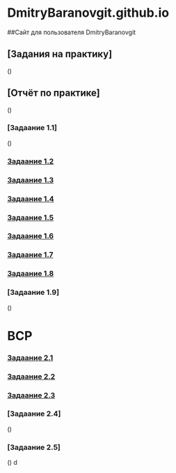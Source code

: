 # DmitryBaranovgit.github.io
##Сайт для пользователя DmitryBaranovgit

## [Задания на практику]
()

## [Отчёт по практике]
()

### [Задаание 1.1]
()
### [Задаание 1.2](https://github.com/DmitryBaranovgit/DmitryBaranovgit.github.io/blob/main/%D0%97%D0%B0%D0%B4%D0%B0%D0%BD%D0%B8%D0%B5%201.2.%20%D0%98%D0%A1%D0%A0.pdf)
### [Задаание 1.3](https://github.com/DmitryBaranovgit/DmitryBaranovgit.github.io/blob/main/%D0%97%D0%B0%D0%B4%D0%B0%D0%BD%D0%B8%D0%B5%201.3.%20%D0%98%D0%A1%D0%A0.pdf)
### [Задаание 1.4](https://github.com/DmitryBaranovgit/DmitryBaranovgit.github.io/blob/main/%D0%97%D0%B0%D0%B4%D0%B0%D0%BD%D0%B8%D0%B5%201.4.%20%D0%98%D0%A1%D0%A0.pdf)
### [Задаание 1.5](https://github.com/DmitryBaranovgit/DmitryBaranovgit.github.io/blob/main/%D0%97%D0%B0%D0%B4%D0%B0%D0%BD%D0%B8%D0%B5%201.5.%20%D0%98%D0%A1%D0%A0.pdf)
### [Задаание 1.6](https://github.com/DmitryBaranovgit/DmitryBaranovgit.github.io/blob/main/%D0%97%D0%B0%D0%B4%D0%B0%D0%BD%D0%B8%D0%B5%201.6.%20%D0%98%D0%A1%D0%A0.pdf)
### [Задаание 1.7](https://github.com/DmitryBaranovgit/DmitryBaranovgit.github.io/blob/main/%D0%97%D0%B0%D0%B4%D0%B0%D0%BD%D0%B8%D0%B5%201.7.%20%D0%98%D0%A1%D0%A0.pdf)
### [Задаание 1.8](https://github.com/DmitryBaranovgit/DmitryBaranovgit.github.io/blob/main/%D0%97%D0%B0%D0%B4%D0%B0%D0%BD%D0%B8%D0%B5%201.8.%20%D0%98%D0%A1%D0%A0.pdf)
### [Задаание 1.9]
()

# ВСР

### [Задаание 2.1](https://github.com/DmitryBaranovgit/DmitryBaranovgit.github.io/blob/main/%D0%97%D0%B0%D0%B4%D0%B0%D0%BD%D0%B8%D0%B5%202.1.%20%D0%92%D0%A1%D0%A0.pdf)
### [Задаание 2.2](https://github.com/DmitryBaranovgit/DmitryBaranovgit.github.io/blob/main/%D0%97%D0%B0%D0%B4%D0%B0%D0%BD%D0%B8%D0%B5%202.2.%20%D0%92%D0%A1%D0%A0.pdf)
### [Задаание 2.3](https://github.com/DmitryBaranovgit/DmitryBaranovgit.github.io/blob/main/%D0%97%D0%B0%D0%B4%D0%B0%D0%BD%D0%B8%D0%B5%202.3.%20%D0%92%D0%A1%D0%A0.pdf)
### [Задаание 2.4]
()
### [Задаание 2.5]
()
d
